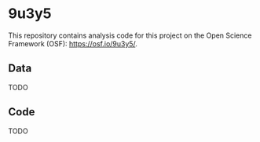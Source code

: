 # 9u3y5

This repository contains analysis code for this project on the Open Science Framework (OSF): https://osf.io/9u3y5/.

## Data

TODO

## Code

TODO
